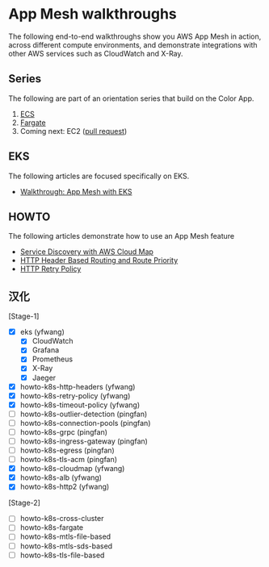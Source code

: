 # App Mesh walkthroughs

The following end-to-end walkthroughs show you AWS App Mesh in action, across different compute environments, and demonstrate integrations with other AWS services such as CloudWatch and X-Ray.

## Series

The following are part of an orientation series that build on the Color App.

1. [ECS](../examples/apps/colorapp/)
2. [Fargate](./fargate/)
3. Coming next: EC2 ([pull request](https://github.com/aws/aws-app-mesh-examples/pull/102))

## EKS

The following articles are focused specifically on EKS.

* [Walkthrough: App Mesh with EKS](./eks/)

## HOWTO

The following articles demonstrate how to use an App Mesh feature

* [Service Discovery with AWS Cloud Map](./howto-servicediscovery-cloudmap)
* [HTTP Header Based Routing and Route Priority](./howto-http-headers)
* [HTTP Retry Policy](./howto-http-retries)


## 汉化

[Stage-1]

- [x] eks (yfwang)
  - [x] CloudWatch
  - [x] Grafana
  - [x] Prometheus
  - [x] X-Ray
  - [x] Jaeger
- [x] howto-k8s-http-headers (yfwang)
- [x] howto-k8s-retry-policy (yfwang)
- [x] howto-k8s-timeout-policy (yfwang)
- [ ] howto-k8s-outlier-detection (pingfan)
- [ ] howto-k8s-connection-pools (pingfan)
- [ ] howto-k8s-grpc (pingfan)
- [ ] howto-k8s-ingress-gateway (pingfan)
- [ ] howto-k8s-egress (pingfan)
- [ ] howto-k8s-tls-acm (pingfan)
- [x] howto-k8s-cloudmap (yfwang)
- [x] howto-k8s-alb (yfwang)
- [x] howto-k8s-http2 (yfwang)

[Stage-2]

- [ ] howto-k8s-cross-cluster
- [ ] howto-k8s-fargate
- [ ] howto-k8s-mtls-file-based
- [ ] howto-k8s-mtls-sds-based
- [ ] howto-k8s-tls-file-based